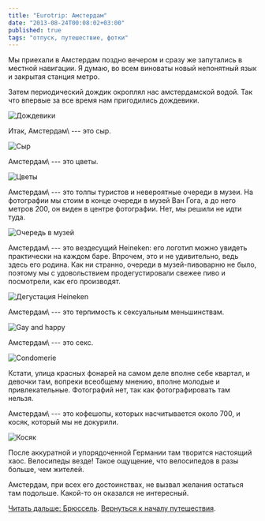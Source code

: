 ```yaml
---
title: "Eurotrip: Амстердам"
date: "2013-08-24T00:08:02+03:00"
published: true
tags: "отпуск, путешествие, фотки"
---
```


Мы приехали в Амстердам поздно вечером и сразу же запутались в местной навигации. Я думаю, во всем виноваты новый
непонятный язык и закрытая станция метро.

Затем периодический дождик окроплял нас амстердамской водой. Так что впервые за все время нам пригодились дождевики. 

![Дождевики](/images/travel/2013-08-eurotrip/amsterdam-raincoat.jpg "Дождевики")

Итак, Амстердам\ --- это сыр.

![Сыр](/images/travel/2013-08-eurotrip/amsterdam-cheese.jpg "Сыр")

Амстердам\ --- это цветы.

![Цветы](/images/travel/2013-08-eurotrip/amsterdam-flowers.jpg "Цветы")

Амстердам\ --- это толпы туристов и невероятные очереди в музеи. На фотографии мы стоим в конце очереди в музей
Ван Гога, а до него метров 200, он виден в центре фотографии. Нет, мы решили не идти туда.

![Очередь в музей](/images/travel/2013-08-eurotrip/amsterdam-queue.jpg "Очередь в музей")

Амстердам\ --- это вездесущий Heineken: его логотип можно увидеть практически на каждом баре. Впрочем, это и не
удивительно, ведь здесь его родина. Как ни странно, очереди в музей-пивоварню не было, поэтому мы с удовольствием
продегустировали свежее пиво и посмотрели, как его производят.

![Дегустация Heineken](/images/travel/2013-08-eurotrip/amsterdam-heineken.jpg "Дегустация Heineken")

Амстердам\ --- это терпимость к сексуальным меньшинствам.

![Gay and happy](/images/travel/2013-08-eurotrip/amsterdam-gay-and-happy.jpg "Gay and happy")

Амстердам\ --- это секс.

![Condomerie](/images/travel/2013-08-eurotrip/amsterdam-condomerie.jpg "Condomerie")

Кстати, улица красных фонарей на самом деле вполне себе квартал, и девочки там, вопреки всеобщему мнению, вполне молодые
и привлекательные. Фотографий нет, так как фотографировать там нельзя.

Амстердам\ --- это кофешопы, которых насчитывается около 700, и косяк, который мы не докурили.

![Косяк](/images/travel/2013-08-eurotrip/amsterdam-joint.jpg "Косяк")

После аккуратной и упорядоченной Германии там творится настоящий хаос. Велосипеды везде! Такое ощущение, что
велосипедов в разы больше, чем жителей.

Амстердам, при всех его достоинствах, не вызвал желания остаться там подольше. Какой-то он оказался не интересный. 

[Читать дальше: Брюссель](/post/eurotrip-brussels). [Вернуться к началу путешествия](/post/eurotrip-warsaw).
